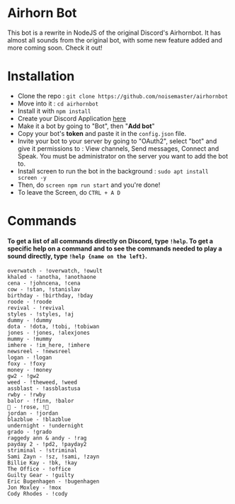 # Airhorn Bot

This bot is a rewrite in NodeJS of the original Discord's Airhornbot. It has almost all sounds from the original bot, with some new feature added and more coming soon. Check it out!

# Installation
- Clone the repo : `git clone https://github.com/noisemaster/airhornbot`
- Move into it : `cd airhornbot`
- Install it with `npm install`
- Create your Discord Application [here](https://discordapp.com/developers/applications/)
- Make it a bot by going to "Bot", then "**Add bot**"
- Copy your bot's **token** and paste it in the `config.json` file.
- Invite your bot to your server by going to "OAuth2", select "bot" and give it permissions to : View channels, Send messages, Connect and Speak. You must be administrator on the server you want to add the bot to.
- Install screen to run the bot in the background : `sudo apt install screen -y`
- Then, do `screen npm run start` and you're done!
- To leave the Screen, do `CTRL + A D`

# Commands
#### To get a list of all commands directly on Discord, type `!help`.  To get a specific help on a command and to see the commands needed to play a sound directly, type `!help {name on the left}`.

```airhorn - !airhorn
overwatch - !overwatch, !owult
khaled - !anotha, !anothaone
cena - !johncena, !cena
cow - !stan, !stanislav
birthday - !birthday, !bday
roode - !roode
revival - !revival
styles - !styles, !aj
dummy - !dummy
dota - !dota, !tobi, !tobiwan
jones - !jones, !alexjones
mummy - !mummy
imhere - !im_here, !imhere
newsreel - !newsreel
logan - !logan
foxy - !foxy
money - !money
gw2 - !gw2
weed - !theweed, !weed
assblast - !assblastusa
rwby - !rwby
balor - !finn, !balor
🌹 - !rose, !🌹
jordan - !jordan
blazblue - !blazblue
undernight - !undernight
grado - !grado
raggedy ann & andy - !rag
payday 2 - !pd2, !payday2
striminal - !striminal
Sami Zayn - !sz, !sami, !zayn
Billie Kay - !bk, !kay
The Office - !office
Guilty Gear - !guilty
Eric Bugenhagen - !bugenhagen
Jon Moxley - !mox
Cody Rhodes - !cody
```
